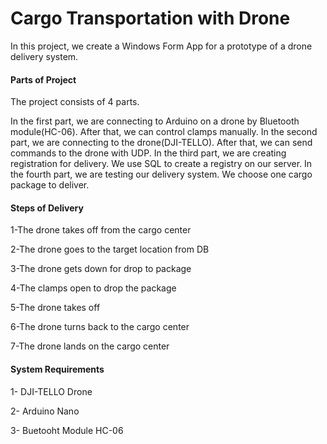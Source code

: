 # Cargo Transportation with Drone

In this project, we create a Windows Form App for a prototype of a drone delivery system.

#### Parts of Project

The project consists of 4 parts.

In the first part, we are connecting to Arduino on a drone by Bluetooth module(HC-06). After that, we can control clamps manually.
In the second part, we are connecting to the drone(DJI-TELLO). After that, we can send commands to the drone with UDP.
In the third part, we are creating registration for delivery. We use SQL to create a registry on our server.
In the fourth part, we are testing our delivery system. We choose one cargo package to deliver. 

#### Steps of Delivery
1-The drone takes off from the cargo center

2-The drone goes to the target location from DB

3-The drone gets down for drop to package

4-The clamps open to drop the package

5-The drone takes off

6-The drone turns back to the cargo center

7-The drone lands on the cargo center 

#### System Requirements
1- DJI-TELLO Drone

2- Arduino Nano

3- Buetooht Module HC-06
